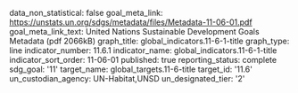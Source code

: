 data_non_statistical: false
goal_meta_link: https://unstats.un.org/sdgs/metadata/files/Metadata-11-06-01.pdf
goal_meta_link_text: United Nations Sustainable Development Goals Metadata (pdf 2066kB)
graph_title: global_indicators.11-6-1-title
graph_type: line
indicator_number: 11.6.1
indicator_name: global_indicators.11-6-1-title
indicator_sort_order: 11-06-01
published: true
reporting_status: complete
sdg_goal: '11'
target_name: global_targets.11-6-title
target_id: '11.6'
un_custodian_agency: UN-Habitat,UNSD
un_designated_tier: '2'